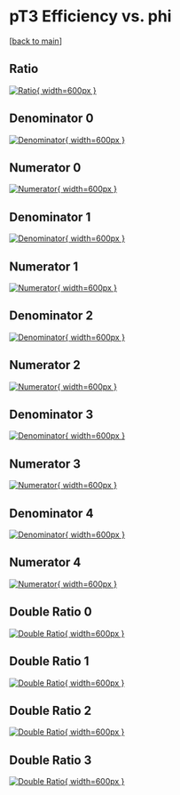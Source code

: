 # pT3 Efficiency vs. phi

[[back to main](./)]



## Ratio

[![Ratio](../mtv/var/pT3_base_13_0_eff_phi.png){ width=600px }](../mtv/var/pT3_base_13_0_eff_phi.pdf)

## Denominator 0

[![Denominator](../mtv/den/pT3_base_13_0_eff_phi_den0.png){ width=600px }](../mtv/den/pT3_base_13_0_eff_phi_den0.pdf)

## Numerator 0

[![Numerator](../mtv/num/pT3_base_13_0_eff_phi_num0.png){ width=600px }](../mtv/num/pT3_base_13_0_eff_phi_num0.pdf)

## Denominator 1

[![Denominator](../mtv/den/pT3_base_13_0_eff_phi_den1.png){ width=600px }](../mtv/den/pT3_base_13_0_eff_phi_den1.pdf)

## Numerator 1

[![Numerator](../mtv/num/pT3_base_13_0_eff_phi_num1.png){ width=600px }](../mtv/num/pT3_base_13_0_eff_phi_num1.pdf)

## Denominator 2

[![Denominator](../mtv/den/pT3_base_13_0_eff_phi_den2.png){ width=600px }](../mtv/den/pT3_base_13_0_eff_phi_den2.pdf)

## Numerator 2

[![Numerator](../mtv/num/pT3_base_13_0_eff_phi_num2.png){ width=600px }](../mtv/num/pT3_base_13_0_eff_phi_num2.pdf)

## Denominator 3

[![Denominator](../mtv/den/pT3_base_13_0_eff_phi_den3.png){ width=600px }](../mtv/den/pT3_base_13_0_eff_phi_den3.pdf)

## Numerator 3

[![Numerator](../mtv/num/pT3_base_13_0_eff_phi_num3.png){ width=600px }](../mtv/num/pT3_base_13_0_eff_phi_num3.pdf)

## Denominator 4

[![Denominator](../mtv/den/pT3_base_13_0_eff_phi_den4.png){ width=600px }](../mtv/den/pT3_base_13_0_eff_phi_den4.pdf)

## Numerator 4

[![Numerator](../mtv/num/pT3_base_13_0_eff_phi_num4.png){ width=600px }](../mtv/num/pT3_base_13_0_eff_phi_num4.pdf)

## Double Ratio 0

[![Double Ratio](../mtv/ratio/pT3_base_13_0_eff_phi_ratio0.png){ width=600px }](../mtv/ratio/pT3_base_13_0_eff_phi_ratio0.pdf)

## Double Ratio 1

[![Double Ratio](../mtv/ratio/pT3_base_13_0_eff_phi_ratio1.png){ width=600px }](../mtv/ratio/pT3_base_13_0_eff_phi_ratio1.pdf)

## Double Ratio 2

[![Double Ratio](../mtv/ratio/pT3_base_13_0_eff_phi_ratio2.png){ width=600px }](../mtv/ratio/pT3_base_13_0_eff_phi_ratio2.pdf)

## Double Ratio 3

[![Double Ratio](../mtv/ratio/pT3_base_13_0_eff_phi_ratio3.png){ width=600px }](../mtv/ratio/pT3_base_13_0_eff_phi_ratio3.pdf)

